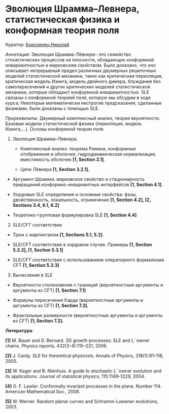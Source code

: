 # Эволюция Шрамма–Левнера, статистическая физика и конформная теория поля

Куратор: [Борозенец Николай](mailto:nikolayborozenets.spbumcs@gmail.com.)

*Аннотация*: Эволюция Шрамма-Лёвнера--это семейство стохастических процессов на плоскости,
обладающих конформной инвариантностью и марковским свойством. Было доказано, что оно описывает
непрерывный предел различных двумерных решеточных моделей статистической механики,
таких как критическая перколяция, критическая модель Изинга, модель двойного димера,
блуждания без самопересечений и других критических моделей статистической механики, которые обладают конформной инвариантностью.
SLE связаны с конформной теорией поля, которую мы обсудим в ходе курса; Некоторые математически нестрогие предсказания,
сделанные физиками, были доказаны с помощью SLE.

*Пререквизиты*:
Двумерный комплексный анализ, теория вероятности. Базовые модели статистической физики (перколяция, модель Изинга,...). Основы конформной теории поля.

1. Эволюция Шрамма–Левнера.
     - Комплексный анализ: теорема Римана, конформные отображения и оболочки, гидродинамическая нормализация,
вместимость оболочек **[1, Section 3.1]**.
  
    - Цепи Лёвнера **[1, Section 3.2.1].**

  - Аргумент Шрамма: марковское свойство и стационарность приращений конформно-инвариантных
интерфейсов **[1, Section 4.1].**

  - Хордовые SLE определение и основные свойства: фазы, двойственность, локальность, ограничение **[1, Section 4.2], [2,
Sections 3.4, 6.1, 6.2]**

  - Теоретико-групповая формулировка SLE **[1, Section 4.4]**

2. SLE/CFT соответствие

  - Трюк с мартингалом **[1, Sections 5.1, 5.2]**.

  - SLE/CFT соответствие в хордовом случае. Примеры **[1, Section 5.3.2], [1, Section 5.3.1]**

  - SLE/CFT соответствие с использованием операторного формализма CFT **[1, Section 5.3.3]**

3. Вычисления в SLE

  - Вероятности столкновения с границей (вероятностные аргументы и аргументы из CFT) **[1, Section 7.1]**

  - Формулы пересечения Карди (вероятностные аргументы и аргументы из CFT) **[1, Section 7.2].**

  - Фрактальные размерности (вероятностные аргументы и аргументы из CFT) **[1, Section 7.2].**


  **Литература**:

**[1]** M. Bauer and D. Bernard. 2D growth processes: SLE and L¨owner chains. Physics reports, 432(3-4):115–221, 2006.

**[2]** J. Cardy. SLE for theoretical physicists. Annals of Physics, 318(1):81–118, 2005.

**[3]** W. Kager and B. Nienhuis. A guide to stochastic L¨owner evolution and its applications. Journal of statistical physics,
115:1149–1229, 2004.

**[4]** G. F. Lawler. Conformally invariant processes in the plane. Number 114. American Mathematical Soc., 2008.

**[5]** W. Werner. Random planar curves and Schramm-Loewner evolutions, 2003.
